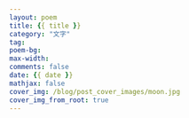 ```yaml
---
layout: poem
title: {{ title }}
category: "文字"
tag:
poem-bg:
max-width:
comments: false
date: {{ date }}
mathjax: false
cover_img: /blog/post_cover_images/moon.jpg
cover_img_from_root: true
---
```

